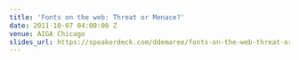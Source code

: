 ```yaml
---
title: 'Fonts on the web: Threat or Menace?'
date: 2011-10-07 04:00:00 Z
venue: AIGA Chicago
slides_url: https://speakerdeck.com/ddemaree/fonts-on-the-web-threat-or-menace
---
```


